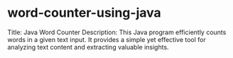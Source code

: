 # word-counter-using-java
Title: Java Word Counter  Description: This Java program efficiently counts words in a given text input. It provides a simple yet effective tool for analyzing text content and extracting valuable insights.
